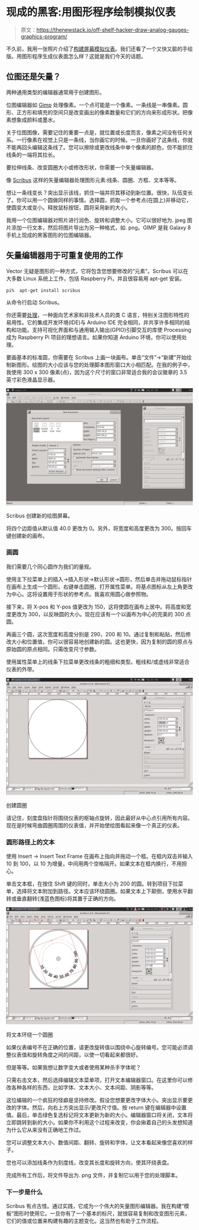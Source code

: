 # 现成的黑客:用图形程序绘制模拟仪表

> 原文：<https://thenewstack.io/off-shelf-hacker-draw-analog-gauges-graphics-program/>

不久前，我用一张照片介绍了[构建屏幕模拟仪表](https://thenewstack.io/off-shelf-hacker-give-screen-gauges-new-face/)。我们还看了一个又快又脏的手绘版。用图形程序生成仪表面怎么样？这就是我们今天的话题。

## 位图还是矢量？

两种通用类型的编辑器通常用于创建图形。

位图编辑器如 [Gimp](https://www.gimp.org/) 处理像素。一个点可能是一个像素。一条线是一串像素。圆形、正方形和填充的空间只是改变画出的像素数量和它们的方向来形成形状。把像素想象成颜料或墨水。

关于位图图像，需要记住的重要一点是，就位置或长度而言，像素之间没有任何关系。一行像素在视觉上只是一条线，当你画它的时候。一旦你画好了这条线，你就不能再回头编辑这条线了。您可以擦除或更改线条中单个像素的颜色，但不能抓住线条的一端将其拉长。

要拉伸线条、改变圆圈大小或修改形状，你需要一个矢量编辑器。

像 [Scribus](https://www.scribus.net/) 这样的矢量编辑器处理图形元素:线条、圆圈、方框、文本等等。

想让一条线变长？突出显示该线，抓住一端并将其移动到新位置。很快，队伍变长了。你可以用一个圆做同样的事情。选择圆，抓取一个参考点(在圆上)并移动它，使圆变大或变小。释放鼠标按钮，圆将采用新的大小。

我用一个位图编辑器对照片进行润色、旋转和调整大小。它可以很好地为. jpeg 图片添加一行文本，然后将图片导出为另一种格式，如. png。GIMP 是我 Galaxy 8 手机上现成的黑客图形的位图编辑器。

## 矢量编辑器用于可重复使用的工作

Vector 无疑是图形的一种方式，它将包含您想要修改的“元素”。Scribus 可以在大多数 Linux 系统上工作，包括 Raspberry Pi，并且很容易用 apt-get 安装。

```
pi%  apt-get install scribus

```

从命令行启动 Scribus。

你还需要[处理](https://processing.org)，一种面向艺术家和非技术人员的类 C 语言，特别关注图形特性的易用性。它的集成开发环境(IDE)与 Arduino IDE 完全相同，并共享许多相同的结构和功能。支持可视化界面和与通用输入输出(GPIO)引脚交互的库使 Processing 成为 Raspberry Pi 项目的理想语言。如果你知道 Arduino 环境，你可以使用处理。

要画基本的标准圆，你需要在 Scribus 上画一块画布。单击“文件”->“新建”开始绘制新图形。绘图的大小应该与您的处理脚本图形窗口大小相匹配。在我的例子中，我使用 300 x 300 像素(点)，因为这个尺寸的窗口非常适合我的会议徽章的 3.5 英寸彩色液晶显示器。

![](img/b6db3fd1db2c4faeab3f3d9efb9c3231.png)

Scribus 创建新的绘图屏幕。

将四个边距值从默认值 40.0 更改为 0。另外，将宽度和高度更改为 300。按回车键创建新的画布。

### 画圆

我们需要几个同心圆作为我们的量规。

使用主下拉菜单上的插入->插入形状->默认形状->圆形，然后单击并拖动鼠标指针在画布上生成一个圆形。右键单击圆圈，打开属性菜单。将基点图标从左上角更改为中心。这将设置用于形状的参考点。我喜欢用圆心做参照物。

接下来，将 X-pos 和 Y-pos 值更改为 150，这将使圆在画布上居中。将高度和宽度更改为 300，以反映圆的大小。现在应该有一个以画布为中心的完美的 300 点圆。

再画三个圆，这次宽度和高度分别是 290，200 和 10。通过复制和粘贴，然后修改大小和位置值，你可以很容易地创建新的圆。这也更快，因为复制的圆的原点与原始圆的原点相同。只需改变尺寸参数。

使用属性菜单上的线条下拉菜单更改线条的粗细和类型。粗线和/或虚线非常适合仪表的外带。

![](img/725f948ee62d5a32b52cc43ffd48b6b5.png)

创建圆圈

请记住，刻度盘指针将围绕仪表的枢轴点旋转，因此最好从中心点引用所有内容。现在是时候弯曲圆圈周围的仪表值，并开始使绘图看起来像一个真正的仪表。

### 圆形路径上的文本

使用 Insert -> Insert Text Frame 在画布上指向并拖动一个框。在框内双击并输入 10 到 100，以 10 为增量，中间用两个空格隔开。如果文本在框内换行，不用担心。

单击文本框，在按住 Shift 键的同时，单击大小为 200 的圆。转到项目下拉菜单，选择将文本附加到路径。文本应该环绕圆圈。如果文本上下颠倒，使用水平翻转或垂直翻转(浅蓝色图标)将其置于正确的方向。

![](img/3099bc5172effce57a6f6afb131d124a.png)

将文本环绕一个圆圈

如果仪表编号不在正确的位置，请更改旋转值以围绕中心旋转编号。您可能必须调整仪表值和旋转角度之间的间距，以使一切看起来都很好。

但是等等。如果我想让数字变大或者使用某种杀手字体呢？

只需右击文本，然后选择编辑文本菜单项，打开文本编辑器窗口。在这里你可以修改各种各样的东西，比如字体、文本大小、文本间距、阴影等等。

这位编辑的一个疯狂的怪癖是坚持修改。假设您想要更改字体大小。突出显示要更改的字体。然后，向右上方突出显示/更改尺寸值。按 return 键在编辑器中设置值。最后，单击绿色复选标记将文本更新为新的大小。编辑器窗口将关闭，文本将立即跳转到新的大小。如果你不利用这个过程来改变，你会揪着自己的头发想知道为什么它从来没有正确地工作过。

您可以调整文本大小、数值间距、翻转、旋转和字体，让文本看起来像您喜欢的样子。

您也可以添加线条作为刻度线，改变其长度和旋转方向，使其环绕表盘。

完成所有工作后，将文件导出为. png 文件，并复制它以用于您的处理脚本。

### 下一步是什么

Scribus 有点古怪。通过实践，它成为一个伟大的矢量图形编辑器。我在构建“模板”图形时使用它。一旦你有了一个基本的标尺，就很容易复制和改变图形元素，它们的值或位置来构建有趣的主题变化。这当然也有助于工作流程。

<svg xmlns:xlink="http://www.w3.org/1999/xlink" viewBox="0 0 68 31" version="1.1"><title>Group</title> <desc>Created with Sketch.</desc></svg>